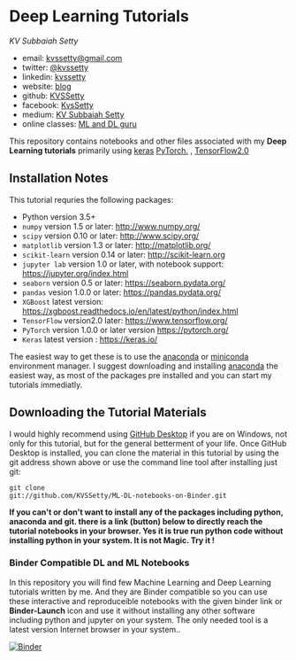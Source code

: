 #  Deep Learning Tutorials

*KV Subbaiah Setty*

- email: <kvssetty@gmail.com>
- twitter: [@kvssetty](https://twitter.com/kvssetty)
- linkedin: [kvssetty](https://www.linkedin.com/in/kvssetty/)
- website: [blog](https://kvssetty.com/)
- github: [KVSSetty](https://github.com/KVSSetty)
- facebook: [KvsSetty](https://www.facebook.com/kvssetty)
- medium: [KV Subbaiah Setty](https://medium.com/@kvssetty)
- online classes: [ML and DL guru](https://www.mlanddlguru.com/b)

This repository contains notebooks and other files associated with my
**Deep Learning tutorials** primarily using [keras](https://keras.io/)
[PyTorch.](https://pytorch.org/) , [TensorFlow2.0](https://www.tensorflow.org/)

## Installation Notes
This tutorial requries the following packages:

- Python version 3.5+
- `numpy` version 1.5 or later: http://www.numpy.org/
- `scipy` version 0.10 or later: http://www.scipy.org/
- `matplotlib` version 1.3 or later: http://matplotlib.org/
- `scikit-learn` version 0.14 or later: http://scikit-learn.org
- `jupyter lab` version 1.0 or later, with notebook support: https://jupyter.org/index.html
- `seaborn` version 0.5 or later: https://seaborn.pydata.org/
- `pandas` vesion 1.0.0 or later: https://pandas.pydata.org/
- `XGBoost` latest version: https://xgboost.readthedocs.io/en/latest/python/index.html
- `TensorFlow` version2.0 later: https://www.tensorflow.org/
- `PyTorch` version 1.0.0 or later version https://pytorch.org/
- `Keras` latest version : https://keras.io/

The easiest way to get these is to use the [anaconda](https://www.anaconda.com/products/individual) or [miniconda](https://store.continuum.io/) environment manager.
I suggest downloading and installing [anaconda](https://www.anaconda.com/products/individual) the easiest way, as most of the packages pre installed and you can start my tutorials immediatly.

## Downloading the Tutorial Materials
I would highly recommend using [GitHub Desktop](https://desktop.github.com/) if you are on Windows, not only for this tutorial, but for the
general betterment of your life.  Once GitHub Desktop is installed, you can clone the
material in this tutorial by using the git address shown above or use the command line tool after installing just git:

```
git clone
git://github.com/KVSSetty/ML-DL-notebooks-on-Binder.git
```

**If you can't or don't want to install any of the packages including python, anaconda and git. there is a link (button) below to directly reach the tutorial notebooks in your browser. Yes it is true run python code without installing python in your system. It is not Magic. Try it !** 


### Binder Compatible DL and ML Notebooks
In this repository you will  find few  Machine Learning and Deep Learning tutorials written by me.
And they are Binder compatible so you can use these interactive and reproduceible notebooks with the given binder link
or **Binder-Launch** icon and use it without installing any other software including python and jupyter on your system.
The only needed tool is a latest version Internet browser in your system..

[![Binder](https://mybinder.org/badge_logo.svg)](https://mybinder.org/v2/gh/KVSSetty/ML-DL-notebooks-on-Binder/master)



